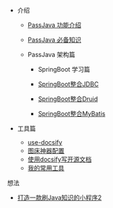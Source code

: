 - 介绍   

  - [PassJava 功能介绍](introduction/PassJava_introduction_01.md)   

  -  [PassJava 必备知识](introduction/PassJava_introduction_02.md) 

  - PassJava 架构篇 

    * SpringBoot 学习篇   

    * [SpringBoot整合JDBC](springboot-tech/spring-boot-05-data-jdbc.md)    

    * [SpringBoot整合Druid](springboot-tech/spring-boot-06-data-druid.md)  

    - [SpringBoot整合MyBatis](springboot-tech/spring-boot-07-data-mybatis.md) 

- 工具篇    

  - [use-docsify](docs/tools/use-docsify.md)    
  - [图床神器配置](tools/图床神器配置.md)    
  - [使用docsify写开源文档](tools/使用docsify写开源文档.md)    
  - [我的常用工具](tools/我的常用工具.md) 
  

想法 

   * [打造一款刷Java知识的小程序2](idea/打造一款刷Java知识的小程序2.md)